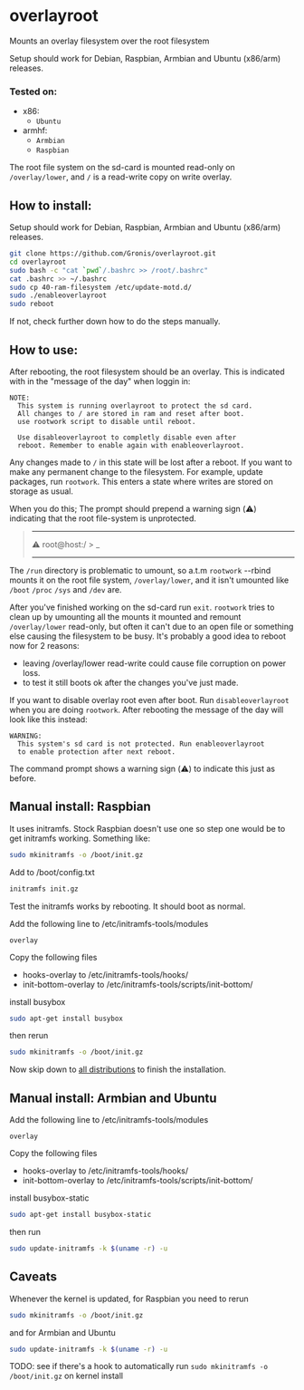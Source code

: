 # overlayroot

Mounts an overlay filesystem over the root filesystem

Setup should work for Debian, Raspbian, Armbian and Ubuntu (x86/arm) releases.
### Tested on:
- x86:
  - `Ubuntu`
- armhf:
  - `Armbian`
  - `Raspbian`

The root file system on the sd-card is mounted read-only on `/overlay/lower`, and `/` is a
read-write copy on write overlay.

## How to install:
Setup should work for Debian, Raspbian, Armbian and Ubuntu (x86/arm) releases.
```bash
git clone https://github.com/Gronis/overlayroot.git
cd overlayroot
sudo bash -c "cat `pwd`/.bashrc >> /root/.bashrc"
cat .bashrc >> ~/.bashrc
sudo cp 40-ram-filesystem /etc/update-motd.d/
sudo ./enableoverlayroot
sudo reboot
```
If not, check further down how to do the steps manually.

## How to use:

After rebooting, the root filesystem should be an overlay. This is indicated with
in the "message of the day" when loggin in:
```
NOTE:
  This system is running overlayroot to protect the sd card.
  All changes to / are stored in ram and reset after boot.
  use rootwork script to disable until reboot.

  Use disableoverlayroot to completly disable even after
  reboot. Remember to enable again with enableoverlayroot.
```

Any changes made to `/` in this state will be lost after a reboot. If you want to make
any permanent change to the filesystem. For example, update packages, run `rootwork`.
This enters a state where writes are stored on storage as usual.

When you do this; The prompt should prepend a warning sign (:warning:) indicating
that the root file-system is unprotected.

> ***
> ⚠️ root@host:/ > _
> ***

The `/run` directory is problematic to umount, so a.t.m `rootwork` --rbind mounts it
on the root file system, `/overlay/lower`, and it isn't umounted like `/boot` 
`/proc` `/sys` and `/dev` are.

After you've finished working on the sd-card run `exit`. `rootwork` tries to clean up 
by umounting all the mounts it mounted and remount `/overlay/lower` read-only, but 
often it can't due to an open file or something else causing the filesystem to be busy.
It's probably a good idea to reboot now for 2 reasons:
 
- leaving /overlay/lower read-write could cause file corruption on power loss. 
- to test it still boots ok after the changes you've just made.

If you want to disable overlay root even after boot. Run `disableoverlayroot`
when you are doing `rootwork`. After rebooting the message of the day will
look like this instead:
```
WARNING:
  This system's sd card is not protected. Run enableoverlayroot
  to enable protection after next reboot.
```

The command prompt shows a warning sign (:warning:) to indicate this
just as before.

## Manual install: Raspbian

It uses initramfs. Stock Raspbian doesn't use one so step one would be to get initramfs working. 
Something like:

```bash
sudo mkinitramfs -o /boot/init.gz
```

Add to /boot/config.txt
```bash
initramfs init.gz
```

Test the initramfs works by rebooting. It should boot as normal.

Add the following line to /etc/initramfs-tools/modules
```
overlay
```

Copy the following files
- hooks-overlay to /etc/initramfs-tools/hooks/
- init-bottom-overlay to /etc/initramfs-tools/scripts/init-bottom/

install busybox
```bash
sudo apt-get install busybox
```

then rerun

```bash
sudo mkinitramfs -o /boot/init.gz
```
Now skip down to [all distributions](#all-distributions) to finish the installation.

## Manual install: Armbian and Ubuntu

Add the following line to /etc/initramfs-tools/modules
```
overlay
```

Copy the following files
- hooks-overlay to /etc/initramfs-tools/hooks/
- init-bottom-overlay to /etc/initramfs-tools/scripts/init-bottom/

install busybox-static
```bash
sudo apt-get install busybox-static
```

then run

```bash
sudo update-initramfs -k $(uname -r) -u
```


## Caveats

Whenever the kernel is updated, for Raspbian you need to rerun 

```bash
sudo mkinitramfs -o /boot/init.gz
```

and for Armbian and Ubuntu

```bash
sudo update-initramfs -k $(uname -r) -u
```

TODO: see if there's a hook to automatically run `sudo mkinitramfs -o /boot/init.gz` 
on kernel install

